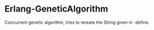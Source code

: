 # Erlang-GeneticAlgorithm
Concurrent genetic algorithm, tries to rereate the String given in -define.
